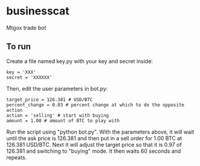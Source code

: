 businesscat
===========

Mtgox trade bot

## To run

Create a file named key.py with your key and secret inside:

    key = 'XXX'
    secret = 'XXXXXX'

Then, edit the user parameters in bot.py:

    target_price = 126.381 # USD/BTC
    percent_change = 0.03 # percent change at which to do the opposite action
    action = 'selling' # start with buying
    amount = 1.00 # amount of BTC to play with

Run the script using "python bot.py".  With the parameters above, it will wait until the ask price is 126.381 and then put in a sell order for 1.00 BTC at 126.381 USD/BTC.  Next it will adjust the target price so that it is 0.97 of 126.381 and switching to "buying" mode.  It then waits 60 seconds and repeats.
